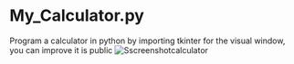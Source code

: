 # My_Calculator.py
Program a calculator in python by importing tkinter for the visual window, you can improve it is public 
![Sscreenshotcalculator](https://user-images.githubusercontent.com/85961824/125509563-f32b9883-7c4b-49f3-9367-4818b28ab2fa.png)

